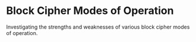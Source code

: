 # Block Cipher Modes of Operation

Investigating the strengths and weaknesses of various block cipher modes of operation.
